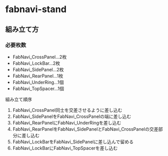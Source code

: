 ﻿# fabnavi-stand

## 組み立て方
### 必要枚数
- FabNavi_CrossPanel…2枚
- FabNavi_LockBar…2枚
- FabNavi_SidePanel…2枚
- FabNavi_RearPanel…1枚
- FabNavi_UnderRing…1個
- FabNavi_TopSpacer…1個

組み立て順序
1. FabNavi_CrossPanel同士を交差させるように差し込む
2. FabNavi_SidePanelをFabNavi_CrossPanelの端に差し込む
3. FabNavi_RearPanelにFabNavi_UnderRingを差し込む
4. FabNavi_RearPanelをFabNavi_SidePanelとFabNavi_CrossPanelの交差部分に差し込む
5. FabNavi_LockBarをFabNavi_SidePanelに差し込んで留める
6. FabNavi_LockBarにFabNavi_TopSpacerを差し込む
